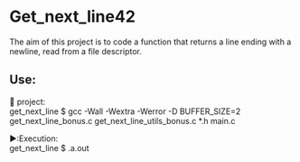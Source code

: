 # Get_next_line42
The aim of this project is to code a function that returns a line ending with a newline, read from a file descriptor.<br/>

## Use:

🚧 project:<br/>
get_next_line $ gcc -Wall -Wextra -Werror -D BUFFER_SIZE=2 get_next_line_bonus.c get_next_line_utils_bonus.c *.h main.c

▶️:Execution:<br/>
get_next_line $ .a.out
